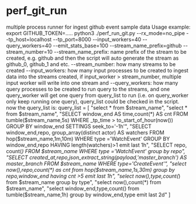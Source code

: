 # perf_git_run
multiple process runner for ingest github event sample data
Usage example:
export GITHUB_TOKEN=.....
python3 ./perf_run_git.py --rx_mode=no_pipe --tp_host=localhost  --tp_port=8000 --input_workers=40 --query_workers=40 --emit_stats_base=100 --stream_name_prefix=github --stream_number=10
--stream_name_prefix: name prefix of the stream to be created, e.g. github and then the script will auto generate the stream as github_0, github_1 and etc.
--stream_number: how many streams to be created
--input_workers: how many input processes to be created to ingest data into the streams created, if input_worker > stream_number, multiple input worker will write into one stream and
--query_workers: how many query processes to be created to run query to the streams, and one query_worker will get one query from query_list to run (i.e. on query_worker only keep running one query), query_list could be checked in the script. now the query_list is: 
query_list = [
    "select * from $stream_name",
    "select * from $stream_name",
    "SELECT window_end AS time,count(*) AS cnt FROM tumble($stream_name,5s) WHERE _tp_time > to_start_of_hour(now()) GROUP BY window_end SETTINGS seek_to='-1h'", 
    "SELECT window_end,repo, group_array(distinct actor) AS watchers FROM hop($stream_name,1m,10m) WHERE type ='WatchEvent' GROUP BY window_end,repo HAVING length(watchers)>1 emit last 1h",
    "SELECT repo, count(*) FROM $stream_name WHERE type ='WatchEvent' group by repo", 
    "SELECT created_at,repo,json_extract_string(payload,'master_branch') AS master_branch FROM $stream_name WHERE type='CreateEvent'",
    "select now(),repo,count(*) as cnt from hop($stream_name,1s,30m) group by repo,window_end having cnt >5 emit last 1h",
    "select now(),type,count(*) from $stream_name group by type",
    "select now(),count(*) from $stream_name",
    "select window_end,type,count() from tumble($stream_name,1h) group by window_end,type emit last 2d"
]

